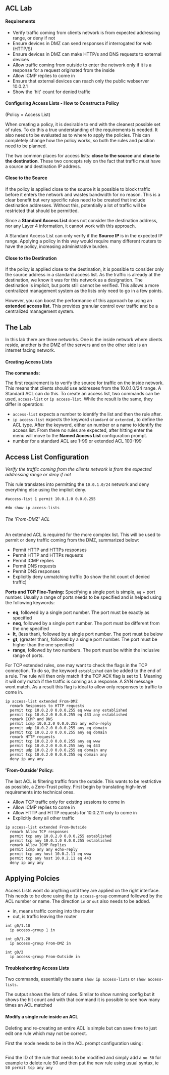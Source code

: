 ## ACL Lab

#### Requirements

* Verify traffic coming from clients network is from expected addressing range, or deny if not
* Ensure devices in DMZ can send responses if interrogated for web (HTTP/S)
* Ensure devices in DMZ can make HTTP/s and DNS requests to external devices
* Allow traffic coming from outside to enter the network only if it is a response for a request originated from the inside
* Allow ICMP replies to come in
* Ensure that external devices can reach only the public webserver 10.0.2.1
* Show the 'hit' count for denied traffic

#### Configuring Access Lists - How to Construct a Policy

(Policy = Access List)

When creating a policy, it is desirable to end with the cleanest possible set of rules. To do this a true understanding of the requirements is needed. It also needs to be evaluated as to where to apply the policies. This can completely change how the policy works, so both the rules and position need to be planned.

The two common places for access lists: **close to the source** and **close to the destination**. These two concepts rely on the fact that traffic must have a source and destination IP address.

#### Close to the Source

If the policy is applied close to the source it is possible to block traffic before it enters the network and wastes bandwidth for no reason. This is a clear benefit but very specific rules need to be created that include destination addresses. Without this, potentially a lot of traffic will be restricted that should be permitted.

Since a **Standard Access List** does not consider the destination address, nor any Layer 4 information, it cannot work with this approach. 

A Standard Access List can only verify if the **Source IP** is in the expected IP range. Applying a policy in this way would require many different routers to have the policy, increasing administrative burden.

#### Close to the Destination

If the policy is applied close to the destination, it is possible to consider only the source address in a standard access list. As the traffic is already at the destination, we know it was for this network as a designation. The destination is implicit, but ports still cannot be verified. This allows a more centralized management system as the lists only need to go in a few points.

However, you can boost the performance of this approach by using an **extended access list.** This provides granular control over traffic and be a centralized management system.

## The Lab

In this lab there are three networks. One is the inside network where clients reside, another is the DMZ of the servers and on the other side is an internet facing network.

#### Creating Access Lists

**The commands:** 

The first requirement is to verify the source for traffic on the inside network. This means that clients should use addresses from the 10.0.1.0/24 range. A Standard ACL can do this. To create an access list, two commands can be used, ```access-list``` or ```ip access-list```. While the result is the same, they differ in operation:
- ```access-list``` expects a number to identify the list and then the rule after. 
- ```ip access-list``` expects the keyword ```standard``` or ```extended,``` to define the ACL type. After the keyword, either an number or a name to identify the access list. From there no rules are expected, after hitting enter the menu will move to the **Named Access List** configuration prompt. 
- number for a standard ACL are 1-99 or extended ACL 100-199


## Access List Configuration

*Verify the traffic coming from the clients network is from the expected addressing range or deny if not*

This rule translates into permitting the ```10.0.1.0/24``` network and deny everything else using the implicit deny.
```
#access-list 1 permit 10.0.1.0 0.0.0.255
```

```
#do show ip access-lists
```

###### The 'From-DMZ' ACL

An extended ACL is required for the more complex list. This will be used to permit or deny traffic coming from the DMZ, summarized below:
* Permit HTTP and HTTPs responses
* Permit HTTP and HTTPs requests
* Permit ICMP replies
* Permit DNS requests
* Permit DNS responses
* Explicitly deny unmatching traffic (to show the hit count of denied traffic)

**Ports and TCP Fine-Tuning:**
Specifying a single port is simple, ```eq``` +  port number.
Usually a range of ports needs to be specified and is helped using the following keywords:
* **eq**, followed by a single port number. The port must be exactly as specified
* **neq**, followed by a single port number. The port must be different from the one specified
* **lt**, (less than), followed by a single port number. The port must be below
* **gt**, (greater than), followed by a single port number. The port must be higher than the one specified 
* **range**, followed by two numbers. The port must be within the inclusive range of ports. 

For TCP extended rules, one may want to check the flags in the TCP connection. To do so, the keyword ```established``` can be added to the end of a rule. The rule will then only match if the TCP ACK flag is set to 1. Meaning it will only match if the traffic is coming as a response. A SYN message wont match. As a result this flag is ideal to allow only responses to traffic to come in.

```
ip access-list extended From-DMZ
  remark Responses to HTTP requests
  permit tcp 10.0.2.0 0.0.0.255 eq www any established
  permit tcp 10.0.2.0 0.0.0.255 eq 433 any established
  remark ICMP and DNS 
  permit icmp 10.0.2.0 0.0.0.255 any echo-reply 
  permit udp 10.0.2.0 0.0.0.255 any eq domain
  permit tcp 10.0.2.0 0.0.0.255 any eq domain
  remark HTTP requests
  permit tcp 10.0.2.0 0.0.0.255 any eq www
  permit tcp 10.0.2.0 0.0.0.255 any eq 443
  permit udp 10.0.2.0 0.0.0.255 eq domain any
  permit tcp 10.0.2.0 0.0.0.255 eq domain any
  deny ip any any
```

 #### 'From-Outside' Policy:

 The last ACL is filtering traffic from the outside. This wants to be restrictive as possible, a Zero-Trust policy. First begin by translating high-level requirements into technical ones.

 * Allow TCP traffic only for existing sessions to come in
 * Allow ICMP replies to come in
 * Allow HTTP and HTTP requests for 10.0.2.11 only to come in
 * Explicitly deny all other traffic

```
ip access-list extended From-Outside
  remark Allow TCP responses
  permit tcp any 10.0.2.0 0.0.0.255 established
  permit tcp any 10.0.1.0 0.0.0.255 established
  remark Allow ICMP Replies
  permit icmp any any echo-reply
  permit tcp any host 10.0.2.11 eq www
  permit tcp any host 10.0.2.11 eq 443
  deny ip any any
```

## Applying Polcies

Access Lists wont do anything until they are applied on the right interface. This needs to be done using the ```ip access-group``` command followed by the ACL number or name. The direction ```in``` or ```out``` also needs to be added. 

- in, means traffic coming into the router
- out, is traffic leaving the router

```
int g0/1.10
  ip access-group 1 in

int g0/1.20
  ip access-group From-DMZ in

int g0/2
  ip access-group From-Outside in
```

#### Troubleshooting Access Lists

Two commands, essentially the same ```show ip access-lists``` or ```show access-lists```.

The output shows the lists of rules.  Similar to show running config but it shows the hit count and with that command it is possible to see how many times an ACL matched

#### Modify a single rule inside an ACL

Deleting and re-creating an entire ACL is simple but can save time to just edit one rule which may not be correct.

First the mode needs to be in the ACL prompt configuration using:
```ip access list [standard|extended][number|name]
```
Find the ID of the rule that needs to be modified and simply add a ```no 50``` for example to delete rule 50 and then put the new rule using usual syntax, ie ```50 permit tcp any any```









